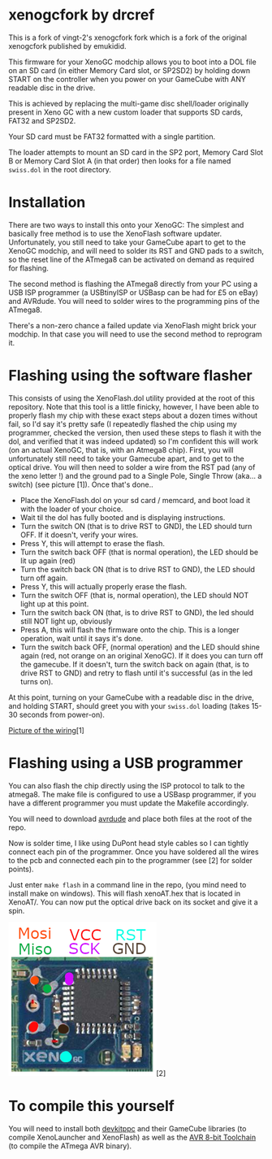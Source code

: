 # xenogcfork by drcref

This is a fork of vingt-2's xenogcfork fork which is a fork of the original xenogcfork published by emukidid.

This firmware for your XenoGC modchip allows you to boot into a DOL file on an SD card (in either Memory Card slot, or SP2SD2) by holding down START on the controller when you power on your GameCube with ANY readable disc in the drive.

This is achieved by replacing the multi-game disc shell/loader originally present in Xeno GC with a new custom loader that supports SD cards, FAT32 and SP2SD2.

Your SD card must be FAT32 formatted with a single partition.

The loader attempts to mount an SD card in the SP2 port, Memory Card Slot B or Memory Card Slot A (in that order) then looks for a file named ``swiss.dol`` in the root directory.

# Installation  
There are two ways to install this onto your XenoGC: The simplest and basically free method is to use the XenoFlash software updater. Unfortunately, you still need to take your GameCube apart to get to the XenoGC modchip, and will need to solder its RST and GND pads to a switch, so the reset line of the ATmega8 can be activated on demand as required for flashing.

The second method is flashing the ATmega8 directly from your PC using a USB ISP programmer (a USBtinyISP or USBasp can be had for £5 on eBay) and AVRdude. You will need to solder wires to the programming pins of the ATmega8.

There's a non-zero chance a failed update via XenoFlash might brick your modchip. In that case you will need to use the second method to reprogram it.

# Flashing using the software flasher
This consists of using the XenoFlash.dol utility provided at the root of this repository. Note that this tool is a little finicky, however, I have been able to properly flash my chip with these exact steps about a dozen times without fail, so I'd say it's pretty safe (I repeatedly flashed the chip using my programmer, checked the version, then used these steps to flash it with the dol, and verified that it was indeed updated) so I'm confident this will work (on an actual XenoGC, that is, with an Atmega8 chip).
First, you will unfortunately still need to take your Gamecube apart, and to get to the optical drive. You will then need to solder a wire from the RST pad (any of the xeno letter !) and the ground pad to a Single Pole, Single Throw (aka... a switch) (see picture [1]). Once that's done..
  * Place the XenoFlash.dol on your sd card / memcard, and boot load it with the loader of your choice.
  * Wait til the dol has fully booted and is displaying instructions.
  * Turn the switch ON (that is to drive RST to GND), the LED should turn OFF. If it doesn't, verify your wires.
  * Press Y, this will attempt to erase the flash.
  * Turn the switch back OFF (that is normal operation), the LED should be lit up again (red)
  * Turn the switch back ON (that is to drive RST to GND), the LED should turn off again.
  * Press Y, this will actually properly erase the flash.
  * Turn the switch OFF (that is, normal operation), the LED should NOT light up at this point.
  * Turn the switch back ON (that, is to drive RST to GND), the led should still NOT light up, obviously
  * Press A, this will flash the firmware onto the chip. This is a longer operation, wait until it says it's done.
  * Turn the switch back OFF, (normal operation) and the LED should shine again (red, not orange on an original XenoGC). If it does you can turn off the gamecube. If it doesn't, turn the switch back on again (that, is to drive RST to GND) and retry to flash until it's successful (as in the led turns on).
 
At this point, turning on your GameCube with a readable disc in the drive, and holding START, should greet you with your ``swiss.dol`` loading (takes 15-30 seconds from power-on).

[Picture of the wiring](software_installer_switch.jpg)[1]

# Flashing using a USB programmer
You can also flash the chip directly using the ISP protocol to talk to the atmega8. The make file is configured to use a USBasp programmer, if you have a different programmer you must update the Makefile accordingly.

You will need to download [avrdude](https://www.nongnu.org/avrdude/) and place both files at the root of the repo.

Now is solder time, I like using DuPont head style cables so I can tightly connect each pin of the programmer. Once you have soldered all the wires to the pcb and connected each pin to the programmer (see [2] for solder points).

Just enter ``make flash`` in a command line in the repo, (you mind need to install make on windows). This will flash xenoAT.hex that is located in XenoAT/. You can now put the optical drive back on its socket and give it a spin.

![Picture of ISP solder points](xenogc_ISP_solder_points.png)[2]

# To compile this yourself
You will need to install both [devkitppc](https://devkitpro.org/wiki/Getting_Started) and their GameCube libraries (to compile XenoLauncher and XenoFlash) as well as the [AVR 8-bit Toolchain](https://www.microchip.com/en-us/tools-resources/develop/microchip-studio/gcc-compilers) (to compile the ATmega AVR binary).

